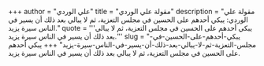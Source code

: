 +++
author = "علي الوردي"
title = "مقولة علي الوردي"
description = "مقولة علي الوردي: يبكي أحدهم على الحسين في مجلس التعزية، ثم لا يبالي بعد ذلك أن يسير في الناس سيرة يزيد."
quote = '''يبكي أحدهم على الحسين في مجلس التعزية، ثم لا يبالي بعد ذلك أن يسير في الناس سيرة يزيد.''' 
slug = "يبكي-أحدهم-على-الحسين-في-مجلس-التعزية-ثم-لا-يبالي-بعد-ذلك-أن-يسير-في-الناس-سيرة-يزيد"
+++
يبكي أحدهم على الحسين في مجلس التعزية، ثم لا يبالي بعد ذلك أن يسير في الناس سيرة يزيد.

